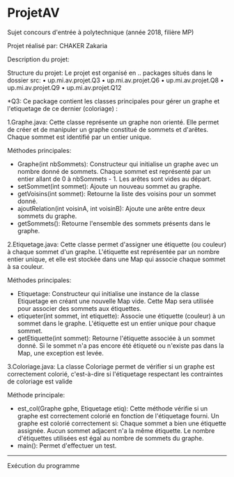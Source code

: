 # ProjetAV
Sujet concours d'entrée à polytechnique (année 2018, filière MP)

Projet réalisé par:
CHAKER Zakaria

Description du projet:


Structure du projet:
Le projet est organisé en .. packages situés dans le dossier src:
•	up.mi.av.projet.Q3
•	up.mi.av.projet.Q6
•	up.mi.av.projet.Q8
•	up.mi.av.projet.Q9
•	up.mi.av.projet.Q12

*Q3:
Ce package contient les classes principales pour gérer un graphe et l'etiquetage de ce dernier (coloriage) :

1.Graphe.java:
Cette classe représente un graphe non orienté. Elle permet de créer et de manipuler un graphe constitué de sommets et d'arêtes. Chaque sommet est identifié par un entier unique.

Méthodes principales:

- Graphe(int nbSommets): Constructeur qui initialise un graphe avec un nombre donné de sommets. Chaque sommet est représenté par un entier allant de 0 à nbSommets - 1. Les arêtes sont vides au départ.
- setSommet(int sommet): Ajoute un nouveau sommet au graphe.
- getVoisins(int sommet): Retourne la liste des voisins pour un sommet donné.
- ajoutRelation(int voisinA, int voisinB): Ajoute une arête entre deux sommets du graphe.
- getSommets(): Retourne l'ensemble des sommets présents dans le graphe.

2.Etiquetage.java: 
Cette classe permet d'assigner une étiquette (ou couleur) à chaque sommet d'un graphe. L'étiquette est représentée par un nombre entier unique, et elle est stockée dans une Map qui associe chaque sommet à sa couleur.

Méthodes principales:

- Etiquetage: Constructeur qui initialise une instance de la classe Etiquetage en créant une nouvelle Map vide. Cette Map sera utilisée pour associer des sommets aux étiquettes.
- etiqueter(int sommet, int etiquette):  Associe une étiquette (couleur) à un sommet dans le graphe. L'étiquette est un entier unique pour chaque sommet.
- getEtiquette(int sommet): Retourne l'étiquette associée à un sommet donné. Si le sommet n'a pas encore été étiqueté ou n'existe pas dans la Map, une exception est levée.

3.Coloriage.java: 
La classe Coloriage permet de vérifier si un graphe est correctement colorié, c'est-à-dire si l'étiquetage respectant les contraintes de coloriage est valide

Méthode principale:

- est_col(Graphe gphe, Etiquetage etiq): Cette méthode vérifie si un graphe est correctement colorié en fonction de l'étiquetage fourni. Un graphe est colorié correctement si: Chaque sommet a bien une étiquette assignée. Aucun sommet adjacent n'a la même étiquette. Le nombre d'étiquettes utilisées est égal au nombre de sommets du graphe.
- main(): Permet d'effectuer un test.

________________________________________
Exécution du programme

